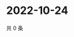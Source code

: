 # 2022-10-24

共 0 条

<!-- BEGIN WEIBO -->
<!-- 最后更新时间 Mon Oct 24 2022 16:34:12 GMT+0800 (China Standard Time) -->

<!-- END WEIBO -->
